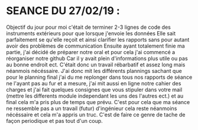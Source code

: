 SEANCE DU 27/02/19 :
==




Objectif du jour pour moi c'était de terminer 2-3 lignes de code des instruments extérieurs pour que lorsque j'envoie les données
Elle sait parfaitement se qu'elle reçoit et ainsi clarifier les rapports sans pour autant avoir des problèmes de communication
Ensuite ayant totalement finie ma partie, j'ai décidé de préparer notre oral et pour cela j'ai commencé a réorganiser notre github 
Car il y avait plein d'informations plus utile ou pas au bonne endroit ect. C'était donc un travail rébarbatif et assez long mais néanmois 
nécéssaire. 
J'ai donc mit les différents plannings sachant que pour le planning final j'ai du me replonger dans tous nos rapports de séance ne l'ayant
pas au fur et a mesure, j'ai mit aussi en ligne notre cahier des charges et j'ai fait quelques consignes que vous stipuler dans votre mail
(mettre les differents module independant les uns des l'autres ect.) et au final cela m'a pris plus de temps que prévu. C'est pour cela 
que ma séance ne ressemble pas a un travail (futur) d'ingénieur cela reste néanmoins nécéssaire et cela m'a appris un truc.
C'est de faire ce genre de tache de façon periodique et pas tout d'un coup.
